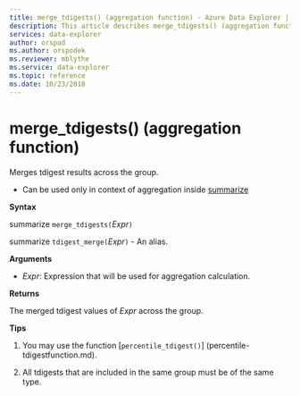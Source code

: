 ```yaml
---
title: merge_tdigests() (aggregation function) - Azure Data Explorer | Microsoft Docs
description: This article describes merge_tdigests() (aggregation function) in Azure Data Explorer.
services: data-explorer
author: orspod
ms.author: orspodek
ms.reviewer: mblythe
ms.service: data-explorer
ms.topic: reference
ms.date: 10/23/2018
---
```

# merge_tdigests() (aggregation function)

Merges tdigest results across the group. 

* Can be used only in context of aggregation inside [summarize](summarizeoperator.md)

**Syntax**

summarize `merge_tdigests(`*Expr*`)`

summarize `tdigest_merge(`*Expr*`)` - An alias.

**Arguments**

* *Expr*: Expression that will be used for aggregation calculation. 

**Returns**

The merged tdigest values of *Expr* across the group.
 

**Tips**

1) You may use the function [`percentile_tdigest()`] (percentile-tdigestfunction.md).

2) All tdigests that are included in the same group must be of the same type.